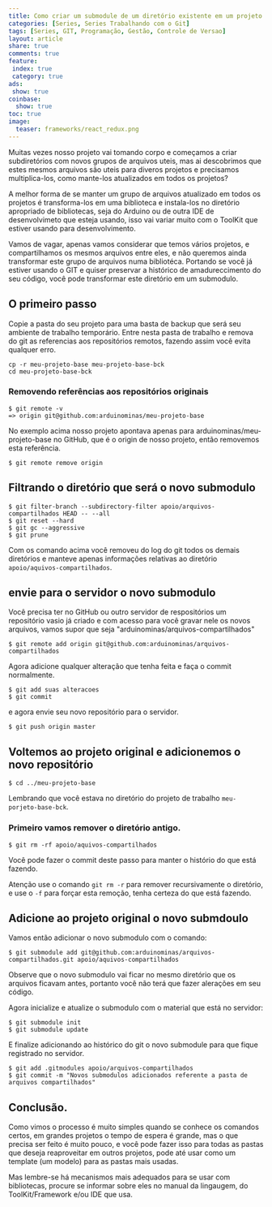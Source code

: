 ```yaml
---
title: Como criar um submodule de um diretório existente em um projeto.
categories: [Series, Series Trabalhando com o Git]
tags: [Series, GIT, Programação, Gestão, Controle de Versao]
layout: article
share: true
comments: true
feature:
 index: true
 category: true
ads: 
 show: true
coinbase:
  show: true
toc: true
image:
  teaser: frameworks/react_redux.png
---
```

Muitas vezes nosso projeto vai tomando corpo e começamos a criar subdiretórios com novos grupos de arquivos uteis, mas ai descobrimos que estes mesmos arquivos são uteis para diveros projetos e precisamos multiplica-los, como mante-los atualizados em todos os projetos?

<!--more-->

A melhor forma de se manter um grupo de arquivos atualizado em todos os projetos é transforma-los em uma biblioteca e instala-los no diretório apropriado de bibliotecas, seja do Arduino ou de outra IDE de desenvolvimeto que esteja usando, isso vai variar muito com o ToolKit que estiver usando para desenvolvimento.

Vamos de vagar, apenas vamos considerar que temos vários projetos, e compartilhamos os mesmos arquivos entre eles, e não queremos ainda transformar este grupo de arquivos numa bibliotéca. Portando se você já estiver usando o GIT e quiser preservar a histórico de amadureccimento do seu código, você pode transformar este diretório em um submodulo.

## O primeiro passo

Copie a pasta do seu projeto para uma basta de backup que será seu ambiente de trabalho temporário. Entre nesta pasta de trabalho e remova do git as referencias aos repositórios remotos, fazendo assim você evita qualquer erro.

```shell
cp -r meu-projeto-base meu-projeto-base-bck
cd meu-projeto-base-bck
```

### Removendo referências aos repositórios originais

```shell
$ git remote -v
=> origin git@github.com:arduinominas/meu-projeto-base
```

No exemplo acima nosso projeto apontava apenas para arduinominas/meu-projeto-base no GitHub, que é o origin de nosso projeto, então removemos esta referência. 

```shell
$ git remote remove origin
```

## Filtrando o diretório que será o novo submodulo

```shell
$ git filter-branch --subdirectory-filter apoio/arquivos-compartilhados HEAD -- --all
$ git reset --hard
$ git gc --aggressive
$ git prune
```

Com os comando acima você removeu do log do git todos os demais diretórios e manteve apenas informações relativas ao diretório `apoio/aquivos-compartilhados`.

## envie para o servidor o novo submodulo

Você precisa ter no GitHub ou outro servidor de respositórios um repositório vasio já criado e com acesso para você gravar nele os novos arquivos, vamos supor que seja "arduinominas/arquivos-compartilhados"

```shell
$ git remote add origin git@github.com:arduinominas/arquivos-compartilhados
``` 

Agora adicione qualquer alteração que tenha feita e faça o commit normalmente.
```shell
$ git add suas alteracoes
$ git commit
```

e agora envie seu novo repositório para o servidor.

```shell
$ git push origin master
```


## Voltemos ao projeto original e adicionemos o novo repositório

```shell
$ cd ../meu-projeto-base
``` 

Lembrando que você estava no diretório do projeto de trabalho `meu-porjeto-base-bck`.

### Primeiro vamos remover o diretório antigo.

```shell
$ git rm -rf apoio/aquivos-compartilhados
```

Você pode fazer o commit deste passo para manter o histório do que está fazendo.

Atenção use o comando `git rm -r` para remover recursivamente o diretório, e use o `-f` para forçar esta remoção, tenha certeza do que está fazendo.


## Adicione ao projeto original o novo submdoulo

Vamos então adicionar o novo submodulo com o comando:

```shell
$ git submodule add git@github.com:arduinominas/arquivos-compartilhados.git apoio/aquivos-compartilhados
```

Observe que o novo submodulo vai ficar no mesmo diretório que os arquivos ficavam antes, portanto você não terá que fazer alerações em seu código.

Agora inicialize e atualize o submodulo com o material que está no servidor:

```shell
$ git submodule init
$ git submodule update
``` 
E finalize adicionando ao histórico do git o novo submodule para que fique registrado no servidor.

```shell
$ git add .gitmodules apoio/arquivos-compartilhados
$ git commit -m "Novos submodulos adicionados referente a pasta de arquivos compartilhados"
```

## Conclusão.

Como vimos o processo é muito simples quando se conhece os comandos certos, em grandes projetos o tempo de espera é grande, mas o que precisa ser feito é muito pouco, e você pode fazer isso para todas as pastas que deseja reaproveitar em outros projetos, pode até usar como um template (um modelo) para as pastas mais usadas.

Mas lembre-se há mecanismos mais adequados para se usar com bibliotecas, procure se informar sobre eles no manual da lingaugem, do ToolKit/Framework e/ou IDE que usa.